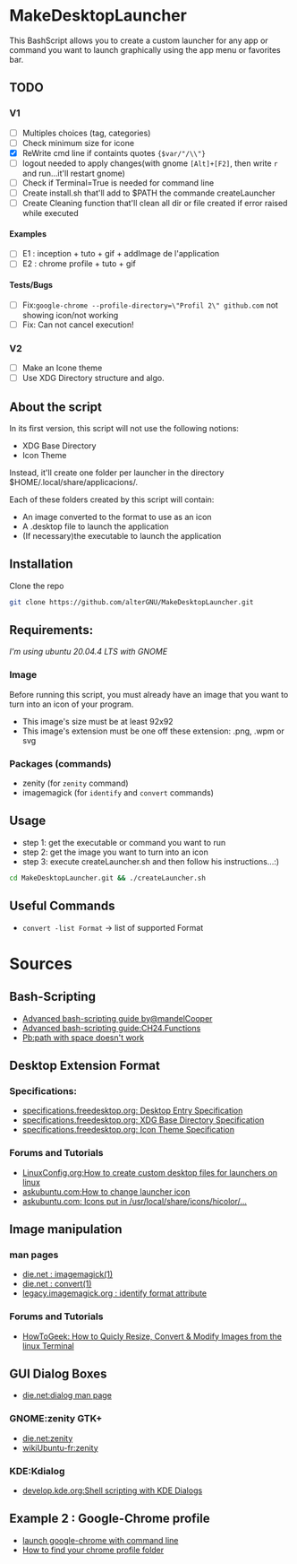 # MakeDesktopLauncher

This BashScript allows you to create a custom launcher for any app or command you want to launch graphically using the
app menu or favorites bar.

## TODO
### V1
- [ ] Multiples choices (tag, categories)
- [ ] Check minimum size for icone
- [X] ReWrite cmd line if containts quotes `{$var/"/\\"}`
- [ ] logout needed to apply changes(with gnome `[Alt]+[F2]`, then write `r` and run...it'll restart gnome)
- [ ] Check if Terminal=True is needed for command line
- [ ] Create install.sh that'll add to $PATH the commande createLauncher
- [ ] Create Cleaning function that'll clean all dir or file created if error raised while executed
#### Examples
- [ ] E1 : inception + tuto + gif + addImage de l'application
- [ ] E2 : chrome profile + tuto + gif
#### Tests/Bugs
- [ ] Fix:`google-chrome --profile-directory=\"Profil 2\" github.com` not showing icon/not working
- [ ] Fix: Can not cancel execution!
### V2
- [ ] Make an Icone theme
- [ ] Use XDG Directory structure and algo.

## About the script
In its first version, this script will not use the following notions:
- XDG Base Directory
- Icon Theme

Instead, it'll create one folder per launcher in the directory $HOME/.local/share/applicacions/.

Each of these folders created by this script will contain:
- An image converted to the format to use as an icon
- A .desktop file to launch the application
- (If necessary)the executable to launch the application

## Installation
Clone the repo
```bash
git clone https://github.com/alterGNU/MakeDesktopLauncher.git
```

## Requirements:
_I'm using ubuntu 20.04.4 LTS with GNOME_
### Image
Before running this script, you must already have an image that you want to turn into an icon of your program.
- This image's size must be at least 92x92
- This image's extension must be one off these extension: .png, .wpm or svg
### Packages (commands)
- zenity (for `zenity` command)
- imagemagick (for `identify` and `convert` commands)

## Usage
- step 1: get the executable or command you want to run
- step 2: get the image you want to turn into an icon
- step 3: execute createLauncher.sh and then follow his instructions...:)
```bash
cd MakeDesktopLauncher.git && ./createLauncher.sh
```

## Useful Commands
- `convert -list Format` -> list of supported Format

# Sources
## Bash-Scripting
- [Advanced bash-scripting guide by@mandelCooper](https://tldp.org/LDP/abs/html/abs-guide.html)
- [Advanced bash-scripting guide:CH24.Functions](https://tldp.org/LDP/abs/html/complexfunct.html)
- [Pb:path with space doesn't work](https://stackoverflow.com/questions/589149/bash-script-to-cd-to-directory-with-spaces-in-pathname)

## Desktop Extension Format
### Specifications:
- [specifications.freedesktop.org: Desktop Entry Specification](https://specifications.freedesktop.org/desktop-entry-spec/desktop-entry-spec-latest.html)
- [specifications.freedesktop.org: XDG Base Directory Specification](https://specifications.freedesktop.org/basedir-spec/basedir-spec-latest.html)
- [specifications.freedesktop.org: Icon Theme Specification](https://specifications.freedesktop.org/icon-theme-spec/icon-theme-spec-latest.html)
### Forums and Tutorials
- [LinuxConfig.org:How to create custom desktop files for launchers on linux](https://linuxconfig.org/how-to-create-custom-desktop-files-for-launchers-on-linux)
- [askubuntu.com:How to change launcher icon](https://askubuntu.com/questions/190170/how-to-change-launcher-icon)
- [askubuntu.com: Icons put in /usr/local/share/icons/hicolor/...](https://askubuntu.com/questions/1291597/icons-put-in-usr-local-share-icons-hicolor-apps)

## Image manipulation
### man pages
- [die.net : imagemagick(1)](https://linux.die.net/man/1/imagemagick)
- [die.net : convert(1)](https://linux.die.net/man/1/convert)
- [legacy.imagemagick.org : identify format attribute](https://legacy.imagemagick.org/script/escape.php)
### Forums and Tutorials
- [HowToGeek: How to Quicly Resize, Convert & Modify Images from the linux Terminal](https://www.howtogeek.com/109369/how-to-quickly-resize-convert-modify-images-from-the-linux-terminal/)

## GUI Dialog Boxes
- [die.net:dialog man page](https://linux.die.net/man/1/dialog)
### GNOME:zenity GTK+ 
- [die.net:zenity](https://linux.die.net/man/1/zenity)
- [wikiUbuntu-fr:zenity](https://doc.ubuntu-fr.org/zenity)
### KDE:Kdialog
- [develop.kde.org:Shell scripting with KDE Dialogs](https://develop.kde.org/deploy/kdialog/)

## Example 2 : Google-Chrome profile
- [launch google-chrome with command line](https://winaero.com/run-google-chrome-with-different-profiles/#toc_3)
- [How to find your chrome profile folder](https://www.howtogeek.com/255653/how-to-find-your-chrome-profile-folder-on-windows-mac-and-linux/)
